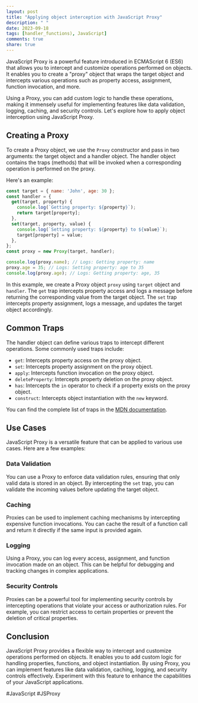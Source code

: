 ```yaml
---
layout: post
title: "Applying object interception with JavaScript Proxy"
description: " "
date: 2023-09-18
tags: [handler_functions), JavaScript]
comments: true
share: true
---
```


JavaScript Proxy is a powerful feature introduced in ECMAScript 6 (ES6) that allows you to intercept and customize operations performed on objects. It enables you to create a "proxy" object that wraps the target object and intercepts various operations such as property access, assignment, function invocation, and more.

Using a Proxy, you can add custom logic to handle these operations, making it immensely useful for implementing features like data validation, logging, caching, and security controls. Let's explore how to apply object interception using JavaScript Proxy.

## Creating a Proxy

To create a Proxy object, we use the `Proxy` constructor and pass in two arguments: the target object and a handler object. The handler object contains the traps (methods) that will be invoked when a corresponding operation is performed on the proxy.

Here's an example:

```javascript
const target = { name: 'John', age: 30 };
const handler = {
  get(target, property) {
    console.log(`Getting property: ${property}`);
    return target[property];
  },
  set(target, property, value) {
    console.log(`Setting property: ${property} to ${value}`);
    target[property] = value;
  },
};
const proxy = new Proxy(target, handler);

console.log(proxy.name); // Logs: Getting property: name
proxy.age = 35; // Logs: Setting property: age to 35
console.log(proxy.age); // Logs: Getting property: age, 35
```

In this example, we create a Proxy object `proxy` using `target` object and `handler`. The `get` trap intercepts property access and logs a message before returning the corresponding value from the target object. The `set` trap intercepts property assignment, logs a message, and updates the target object accordingly.

## Common Traps

The handler object can define various traps to intercept different operations. Some commonly used traps include:

- `get`: Intercepts property access on the proxy object.
- `set`: Intercepts property assignment on the proxy object.
- `apply`: Intercepts function invocation on the proxy object.
- `deleteProperty`: Intercepts property deletion on the proxy object.
- `has`: Intercepts the `in` operator to check if a property exists on the proxy object.
- `construct`: Intercepts object instantiation with the `new` keyword.

You can find the complete list of traps in the [MDN documentation](https://developer.mozilla.org/en-US/docs/Web/JavaScript/Reference/Global_Objects/Proxy#handler_functions).

## Use Cases

JavaScript Proxy is a versatile feature that can be applied to various use cases. Here are a few examples:

### Data Validation

You can use a Proxy to enforce data validation rules, ensuring that only valid data is stored in an object. By intercepting the `set` trap, you can validate the incoming values before updating the target object.

### Caching

Proxies can be used to implement caching mechanisms by intercepting expensive function invocations. You can cache the result of a function call and return it directly if the same input is provided again.

### Logging

Using a Proxy, you can log every access, assignment, and function invocation made on an object. This can be helpful for debugging and tracking changes in complex applications.

### Security Controls

Proxies can be a powerful tool for implementing security controls by intercepting operations that violate your access or authorization rules. For example, you can restrict access to certain properties or prevent the deletion of critical properties.

## Conclusion

JavaScript Proxy provides a flexible way to intercept and customize operations performed on objects. It enables you to add custom logic for handling properties, functions, and object instantiation. By using Proxy, you can implement features like data validation, caching, logging, and security controls effectively. Experiment with this feature to enhance the capabilities of your JavaScript applications.

#JavaScript #JSProxy